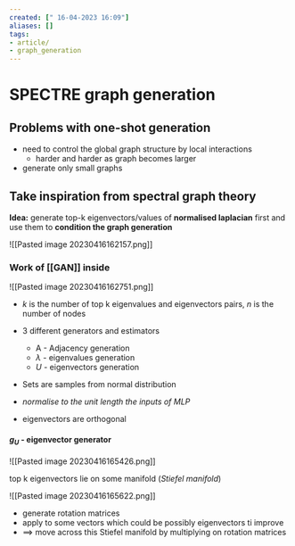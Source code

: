 ```yaml
---
created: [" 16-04-2023 16:09"]
aliases: []
tags:
- article/
- graph_generation
---
```


# SPECTRE graph generation

## Problems with one-shot generation
- need to control the global graph structure by local interactions
	- harder and harder as graph becomes larger
- generate only small graphs

## Take inspiration from spectral graph theory
**Idea:** generate top-k eigenvectors/values of **normalised laplacian** first and use them to **condition the graph generation**

![[Pasted image 20230416162157.png]]

### Work of [[GAN]] inside
![[Pasted image 20230416162751.png]]

- $k$ is the number of top k eigenvalues and eigenvectors pairs, $n$ is the number of nodes
- 3 different generators and estimators
	- A - Adjacency generation
	- $\lambda$ - eigenvalues generation
	- $U$ - eigenvectors generation

- Sets are samples from normal distribution
- *normalise to the unit length the inputs of MLP*
- eigenvectors are orthogonal


#### $g_U$ - eigenvector generator
![[Pasted image 20230416165426.png]]

top k eigenvectors lie on some manifold (*Stiefel manifold*)

![[Pasted image 20230416165622.png]]
- generate rotation matrices
- apply to some vectors which could be possibly eigenvectors ti improve
- ==> move across this Stiefel manifold by multiplying on rotation matrices
